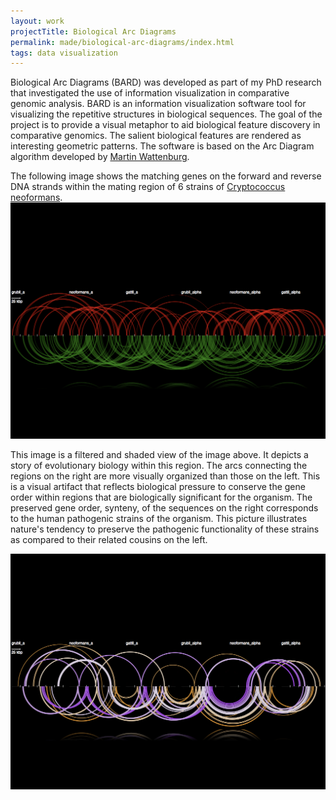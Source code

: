 ```yaml
---
layout: work
projectTitle: Biological Arc Diagrams
permalink: made/biological-arc-diagrams/index.html
tags: data visualization
---
```

Biological Arc Diagrams (BARD) was developed as part of my PhD research that investigated the use of information visualization in comparative genomic analysis. BARD is an information visualization software tool for visualizing the repetitive structures in biological sequences.  The goal of the project is to provide a visual metaphor to aid biological feature discovery in comparative genomics.  The salient biological features are rendered as interesting geometric patterns. The software is based on the Arc Diagram algorithm developed by [Martin Wattenburg](http://bewitched.com).

The following image shows the matching genes on the forward and reverse DNA strands within the mating region of 6 strains of [Cryptococcus neoformans](http://en.wikipedia.org/wiki/Cryptococcus_neoformans).  
![figure 1][img01]

This image is a filtered and shaded view of the image above. It depicts a story of evolutionary biology within this region. The arcs connecting the regions on the right are more visually organized than those on the left. This is a visual artifact that reflects biological pressure to conserve the gene order within regions that are biologically significant for the organism. The preserved gene order, synteny, of the sequences on the right corresponds to the human pathogenic strains of the organism. This picture illustrates nature's tendency to preserve the pathogenic functionality of these strains as compared to their related cousins on the left.

![figure 2][img02]

[img01]: /img/bard-wo-01.jpg
[img02]: /img/bard-wo-02.jpg











